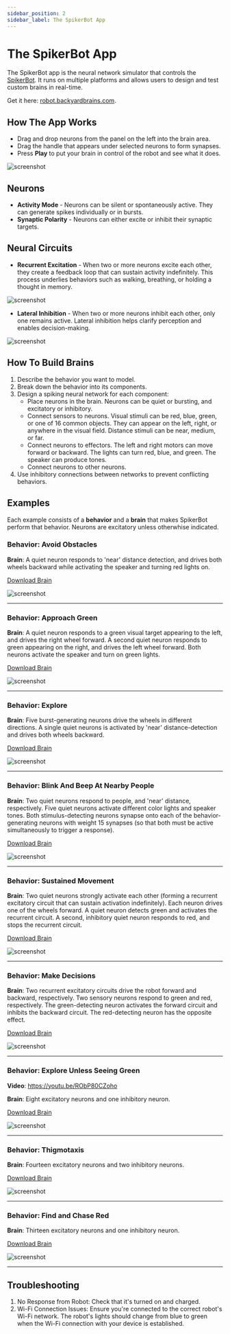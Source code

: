 ```yaml
---
sidebar_position: 2
sidebar_label: The SpikerBot App
---
```

# The SpikerBot App #
The SpikerBot app is the neural network simulator that controls the [SpikerBot](https://docs.backyardbrains.com/Neuroengineering/Pre-Release/SpikerBot/). It runs on multiple platforms and allows users to design and test custom brains in real-time.

Get it here: [robot.backyardbrains.com](https://robot.backyardbrains.com).

## How The App Works ##
- Drag and drop neurons from the panel on the left into the brain area.
- Drag the handle that appears under selected neurons to form synapses.
- Press **Play** to put your brain in control of the robot and see what it does.

![screenshot](screenshot1.png)

## Neurons ##
- **Activity Mode** - Neurons can be silent or spontaneously active. They can generate spikes individually or in bursts.
- **Synaptic Polarity** - Neurons can either excite or inhibit their synaptic targets.

## Neural Circuits ##
- **Recurrent Excitation** - When two or more neurons excite each other, they create a feedback loop that can sustain activity indefinitely. This process underlies behaviors such as walking, breathing, or holding a thought in memory.

![screenshot](circuit1.png)

- **Lateral Inhibition** - When two or more neurons inhibit each other, only one remains active. Lateral inhibition helps clarify perception and enables decision-making.

![screenshot](circuit2.png)

## How To Build Brains ##
1. Describe the behavior you want to model.
2. Break down the behavior into its components.
3. Design a spiking neural network for each component:
    - Place neurons in the brain. Neurons can be quiet or bursting, and excitatory or inhibitory.
    - Connect sensors to neurons. Visual stimuli can be red, blue, green, or one of 16 common objects. They can appear on the left, right, or anywhere in the visual field. Distance stimuli can be near, medium, or far.
    - Connect neurons to effectors. The left and right motors can move forward or backward. The lights can turn red, blue, and green. The speaker can produce tones.
    - Connect neurons to other neurons.
4. Use inhibitory connections between networks to prevent conflicting behaviors.

## Examples ##
Each example consists of a **behavior** and a **brain** that makes SpikerBot perform that behavior. Neurons are excitatory unless otherwhise indicated.

### Behavior: Avoid Obstacles ###
**Brain**: A quiet neuron responds to 'near' distance detection, and drives both wheels backward while activating the speaker and turning red lights on.

[Download Brain](./AvoidObstacles.zip)

![screenshot](brain1.png)

---

### Behavior: Approach Green ###
**Brain**: A quiet neuron responds to a green visual target appearing to the left, and drives the right wheel forward. A second quiet neuron responds to green appearing on the right, and drives the left wheel forward. Both neurons activate the speaker and turn on green lights.

[Download Brain](./ApproachGreen.zip)

![screenshot](brain2.png)

---

### Behavior: Explore ###
**Brain**: Five burst-generating neurons drive the wheels in different directions. A single quiet neurons is activated by 'near' distance-detection and drives both wheels backward.

[Download Brain](./Explore.zip)

![screenshot](brain3.png)

---

### Behavior: Blink And Beep At Nearby People ###
**Brain**: Two quiet neurons respond to people, and 'near' distance, respectively. Five quiet neurons activate different color lights and speaker tones. Both stimulus-detecting neurons synapse onto each of the behavior-generating neurons with weight 15 synapses (so that both must be active simultaneously to trigger a response).

[Download Brain](./BlinkAndBeepAtNearbyPeople.zip)

![screenshot](brain4.png)

---

### Behavior: Sustained Movement ###
**Brain**: Two quiet neurons strongly activate each other (forming a recurrent excitatory circuit that can sustain activation indefinitely). Each neuron drives one of the wheels forward. A quiet neuron detects green and activates the recurrent circuit. A second, inhibitory quiet neuron responds to red, and stops the recurrent circuit.

[Download Brain](./SustainedMovement.zip)

![screenshot](brain5.png)


---

### Behavior: Make Decisions ###
**Brain**: Two recurrent excitatory circuits drive the robot forward and backward, respectively. Two sensory neurons respond to green and red, respectively. The green-detecting neuron activates the forward circuit and inhibits the backward circuit. The red-detecting neuron has the opposite effect.

[Download Brain](./MakeDecisions.zip)

![screenshot](brain6.png)

---

### Behavior: Explore Unless Seeing Green ###
**Video**: https://youtu.be/RObP80CZoho

**Brain**: Eight excitatory neurons and one inhibitory neuron.

[Download Brain](./ExploreUnlessSeeingGreen.zip)

![screenshot](brain7.jpg)



---

### Behavior: Thigmotaxis ###
**Brain**: Fourteen excitatory neurons and two inhibitory neurons.

[Download Brain](./Thigmotaxis.zip)

![screenshot](brain8.jpg)

---

### Behavior: Find and Chase Red ###
**Brain**: Thirteen excitatory neurons and one inhibitory neuron.

[Download Brain](./FindAndChaseRed.zip)

![screenshot](brain9.jpg)

---

## Troubleshooting ##
1. No Response from Robot: Check that it's turned on and charged.
2. Wi-Fi Connection Issues: Ensure you're connected to the correct robot's Wi-Fi network. The robot's lights should change from blue to green when the Wi-Fi connection with your device is established.
